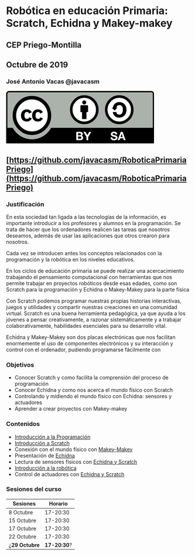 # Robótica en educación Primaria: Scratch, Echidna y Makey-makey

## CEP Priego-Montilla

## Octubre de 2019

### José Antonio Vacas @javacasm

![CCbySA](./images/Licencia_CC.png)

## [https://github.com/javacasm/RoboticaPrimariaPriego](https://github.com/javacasm/RoboticaPrimariaPriego)

### Justificación

En esta sociedad tan ligada a las tecnologías de la información, es importante introducir a los profesores y alumnos en la programación. Se trata de hacer que los ordenadores realicen las tareas que nosotros deseamos, además de usar las aplicaciones que otros crearon para nosotros.

Cada vez se introducen antes los conceptos relacionados con la programación y la robótica en los niveles educativos.

En los ciclos de educación primaria se puede realizar una acercacimiento trabajando el pensamiento computacional con  herramientas que nos permite trabajar en proyectos robóticos desde esas edades, como son Scratch para la programación y Echidna o Makey-Makey para la parte física

Con Scratch podemos programar nuestras propias historias interactivas, juegos y utilidades y compartir nuestras creaciones en una comunidad virtual. Scratch es una buena herramienta pedagógica, ya que ayuda a los jóvenes a pensar creativamente, a razonar sistemáticamente y a trabajar colaborativamente, habilidades esenciales para su desarrollo vital.

Echidna y Makey-Makey son dos placas electrónicas que nos facilitan enormemente el uso de componentes electrónicos y su interacción y control con el ordenador, pudiendo programarse fácilmente con

### Objetivos

* Conocer Scratch y como  facilita la comprensión del proceso de programación
* Conocer Echidna y como nos acerca el mundo físico con Scratch
* Controlando y midiendo el mundo físico con Echidna: sensores y actuadores
* Aprender a crear proyectos con Makey-makey



### Contenidos

* [Introducción a la Programación](./IniciacionProgramacion.md)
* [Introducción a  Scratch](./ScratchIniciacion.md)
* Conexión con el mundo físico con [Makey-Makey](./MakeyMakey/)
* Presentación de [Echidna](./Echidna.md)
* Lectura de sensores físicos con [Echidna y Scratch](./Echidna.md)
* [Introducción a la robótica](./IniciacionRobotica.md)
* Control de actuadores con [Echidna y Scratch](./Echidna.md)

### Sesiones del curso

|Sesiones|Horario|
|---|---|
| 8 Octubre|17-20:30|
|15 Octubre|17-20:30|
|17 Octubre|17-20:30|
|22 Octubre|17-20:30|
|¿__29 Octubre__|__17-20:30__?|
